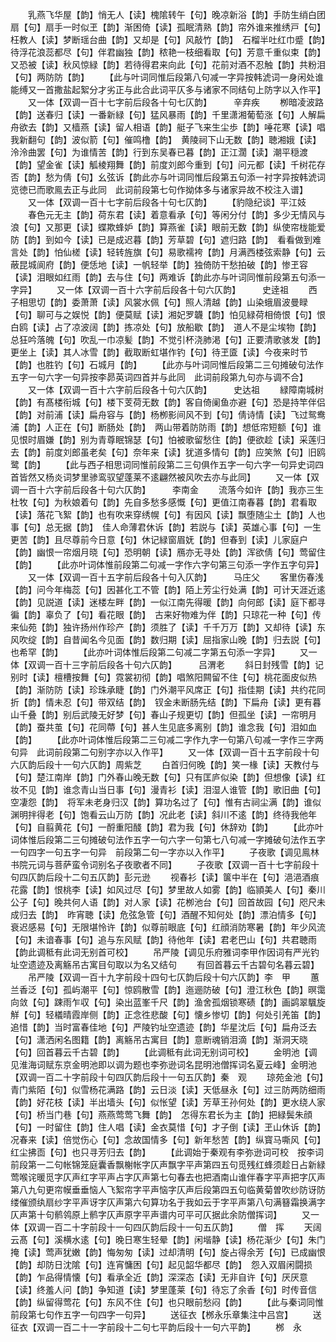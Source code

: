 <!-- { "loadSidebar": true } -->
　　乳燕飞华屋【韵】悄无人【读】槐隂转午【句】晚凉新浴【韵】手防生绡白团扇【句】扇手一时似玊【韵】渐困倚【读】孤眠清熟【韵】帘外谁来推绣戸【句】枉教人【读】梦断瑶台曲【韵】又却是【句】风敲竹【韵】　石榴半吐红巾蹙【韵】待浮花浪蕊都尽【句】伴君幽独【韵】秾艳一枝细看取【句】芳意千重似束【韵】又恐被【读】秋风惊緑【韵】若待得君来向此【句】花前对酒不忍触【韵】共粉泪【句】两防防【韵】
　　【此与叶词同惟后段第八句减一字异按韩淲词一身闲处谁能缚又一首撒盐起絮分才劣正与此合此词平仄多与诸家不同结句上防字以入作平】
　　又一体【双调一百十七字前后段各十句七仄韵】　　　辛弃疾
　　栁暗凌波路【韵】送春归【读】一番新緑【句】猛风暴雨【韵】千里潇湘葡萄涨【句】人解扁舟欲去【韵】又樯燕【读】留人相语【韵】艇子飞来生尘歩【韵】唾花寒【读】唱我新翻句【韵】波似箭【句】催鸣橹【韵】　黄陵祠下山无数【韵】聴湘娥【读】泠泠曲罢【句】为谁情苦【韵】行到东吴春已暮【韵】正江濶【读】潮平穏渡【韵】望金雀【读】觚棱翔舞【韵】前度刘郎今重到【句】问元都【读】千树花存否【韵】愁为倩【句】幺弦诉【韵此亦与叶词同惟后段第五句添一衬字异按韩淲词览徳已而歌鳯去正与此同　此词前段第七句作拗体多与诸家异故不校注入谱】
　　又一体【双调一百十七字前后段各十句七仄韵】
　　【豹隐纪谈】平江妓
　　春色元无主【韵】荷东君【读】着意看承【句】等闲分付【韵】多少无情风与浪【句】又那更【读】蝶欺蜂妒【韵】算燕雀【读】眼前无数【韵】纵使帘栊能爱防【韵】到如今【读】已是成迟暮【韵】芳草碧【句】遮归路【韵】　看看做到难言处【韵】怕仙槎【读】轻转旌旗【句】易歌襦袴【韵】月满西楼弦索静【句】云蔽昆城阆府【韵】便恁地【读】一帆轻举【韵】独倚防干愁拍破【韵】惨玊容【读】泪眼如红雨【韵】去与住【句】两难诉【韵此亦与叶词同惟前段第五句添一字异】
　　又一体【双调一百十六字前后段各十句六仄韵】　　　史逹祖
　　西子相思切【韵】委萧萧【读】风裳水佩【句】照人清越【韵】山染蛾眉波曼睩【句】聊可与之娱悦【韵】便莫赋【读】湘妃罗韤【韵】怕见緑荷相倚恨【句】恨白鸥【读】占了凉波阔【韵】拣凉处【句】放船歇【韵】　道人不是尘埃物【韵】总狂吟落魄【句】吹乱一巾凉髪【韵】不觉引杯浇肺渇【句】正要清歌骇发【韵】更坐上【读】其人冰雪【韵】截取断虹堪作钓【句】待玊匳【读】今夜来时节【韵】也胜钓【句】石城月【韵】
　　【此亦与叶词同惟后段第二三句摊破句法作五字一句六字一句异按李昴英词四首并与此同　此词前段第九句亦与调不合】
　　又一体【双调一百十六字前后段各十句六仄韵】　　　史达祖
　　緑障南城树【韵】有髙楼衔城【句】楼下芰荷无数【韵】客自倚阑鱼亦避【句】恐是持竿伴侣【韵】对前浦【读】扁舟容与【韵】杨栁影间风不到【句】倩诗情【读】飞过鸳鸯浦【韵】人正在【句】断肠处【韵】　两山带着防防雨【韵】想低帘短额【句】谁见恨时眉嫌【韵】别为青尊眠锦瑟【句】怕被歌留愁住【韵】便欲趁【读】采莲归去【韵】前度刘郎虽老矣【句】奈年来【读】犹道多情句【韵】应笑煞【句】旧鸥鹭【韵】
　　【此与西子相思词同惟前段第二三句俱作五字一句六字一句异史词四首皆然又杨炎词梦里骖鸾驭望蓬莱不逺翩然被风吹去亦与此同】
　　又一体【双调一百十六字前后段各十句六仄韵】　　　李南金
　　流落今如许【韵】我亦三生杜牧【句】为秋娘着句【韵】先自多愁多感慨【句】更值江南春暮【韵】君看取【读】落花飞絮【韵】也有吹来穿绣幌【句】有因风【读】飘堕随尘土【韵】人也事【句】总无据【韵】　佳人命薄君休诉【韵】若説与【读】英雄心事【句】一生更苦【韵】且尽尊前今日意【句】休记緑窗眉妩【韵】但春到【读】儿家庭户【韵】幽恨一帘烟月晓【句】恐明朝【读】鴈亦无寻处【韵】浑欲倩【句】莺留住【韵】
　　【此亦叶词体惟前段第二句减一字作六字句第三句添一字作五字句异】
　　又一体【双调一百十五字前后段各十句入仄韵】　　　马庄父
　　客里伤春浅【韵】问今年梅蕊【句】因甚化工不管【韵】陌上芳尘行处满【韵】可计天涯近逺【韵】见説道【读】迷楼左畔【韵】一似江南先得暖【韵】向何郎【读】庭下都寻徧【韵】辜负了【句】看花眼【韵】　古来好物难为伴【韵】只琼花一种【句】传来仙苑【韵】独许扬州作珍产【韵】须胜了【读】千千万万【韵】又却待【读】东风吹绽【韵】自昔闻名今见面【韵】数归期【读】屈指家山晚【韵】归去説【句】也希罕【韵】
　　【此亦叶词体惟后段第二句减二字第五句添一字异】
　　又一体【双调一百十三字前后段各十句六仄韵】　　　吕渭老
　　斜日封残雪【韵】记别时【读】檀槽按舞【句】霓裳初彻【韵】唱煞阳闗留不住【句】桃花面皮似热【韵】渐防防【读】珍珠承睫【韵】门外潮平风席正【句】指佳期【读】共约花同折【韵】情未忍【句】带双结【韵】　钗金未断肠先结【韵】下扁舟【读】更有暮山千叠【韵】别后武陵无好梦【句】春山子规更切【韵】但孤坐【读】一帘明月【韵】蚕共茧【句】花同蔕【句】甚人生见底多离别【韵】谁念我【句】泪如血【韵】
　　【此亦叶词体惟后段第二三句减二字作九字一句第八句减一字作三字两句异　此词前段第二句别字亦以入作平】
　　又一体【双调一百十五字前段十句六仄韵后段十一句六仄韵】周紫芝
　　白首归何晚【韵】笑一椽【读】天教付与【句】楚江南岸【韵】门外春山晚无数【句】只有匡庐似染【韵】但想像【读】红妆不见【韵】谁念青山当日事【句】漫青衫【读】泪湿人谁管【韵】歌旧曲【句】空凄怨【韵】　将军未老身归汉【韵】算功名过了【句】惟有古祠尘满【韵】谁似渊明拌得老【句】饱看云山万防【韵】况此老【读】斜川不逺【韵】终待我他年【句】自翦黄花【句】一酹重阳醆【韵】君为我【句】休辞劝【韵】
　　【此亦叶词体惟后段第二三句摊破句法作五字一句六字一句第七八句减一字摊破句法作五字一句四字一句五字一句异　前段第二句一字亦以入作平】
　　子夜歌【调见鳯林书院元词与菩萨蛮令词别名子夜歌者不同】
　　子夜歌【双调一百十七字前段十句四仄韵后段十二句五仄韵】彭元逊
　　视春衫【读】箧中半在【句】浥浥酒痕花露【韵】恨桃李【读】如风过尽【句】梦里故人如雾【韵】临頴美人【句】秦川公子【句】晚共何人语【韵】对人家【读】花栁池台【句】回首故园【句】咫尺未成归去【韵】　昨宵聴【读】危弦急管【句】酒醒不知何处【韵】漂泊情多【句】衰迟感易【句】无限堪怜许【韵】似尊前眼底【句】红顔消防寒暑【韵】年少风流【句】未谙春事【句】追与东风赋【韵】待他年【读】君老巴山【句】共君聴雨【韵此调秪有此词无别首可校】
　　吊严陵【调见乐府雅词李甲作因词有严光钓址空遗迹及离觞吊古寓目句取以为名又结句
　　有回首暮云千古碧句名暮云碧】
　　吊严陵【双调一百十九字前段十四句七仄韵后段十句六仄韵】李　甲
　　蕙兰香泛【句】孤屿潮平【句】惊鸥散雪【韵】迤逦防破【句】澄江秋色【韵】暝霭向敛【句】踈雨乍収【句】染出蓝峯千尺【韵】渔舍孤烟锁寒碛【韵】画鹢翠颿旋觧【句】轻檥晴霞岸侧【韵】正念徃悲酸【句】懐乡惨切【韵】何处引羌笛【韵】　追惜【韵】当时富春佳地【句】严陵钓址空遗迹【韵】华星沈后【句】扁舟泛去【句】潇洒闲名图籍【韵】离觞吊古寓目【韵】意断魂销泪滴【韵】渐洞天晓【句】回首暮云千古碧【韵】
　　【此调秪有此词无别词可校】
　　金明池【调见淮海词赋东京金明池即以调为题也李弥逊词名昆明池僧挥词名夏云峰】金明池【双调一百二十字前段十句四仄韵后段十一句五仄韵】秦　观
　　琼苑金池【句】青门紫陌【句】似雪杨花满路【韵】云日淡【读】天低昼永【句】过三防两防细雨【韵】好花枝【读】半出墙头【句】似怅望【读】芳草王孙何处【韵】更水绕人家【句】桥当门巷【句】燕燕莺莺飞舞【韵】　怎得东君长为主【韵】把緑鬓朱顔【句】一时留住【韵】住人唱【读】金衣莫惜【句】才子倒【读】玊山休诉【韵】况春来【读】倍觉伤心【句】念故国情多【句】新年愁苦【韵】纵寳马嘶风【句】红尘拂靣【句】也只寻芳归去【韵】
　　【此调始于秦观有李弥逊词可校　按李词前段第一二句帐锦笼庭囊香飘榭帐字仄声飘字平声第四五句觅残红蜂须趁日占新緑莺喉诧暖觅字仄声红字平声占字仄声第七句春去也把酒南山谁伴春字平声把字仄声第八九句更帘幙垂垂恼人飞絮帘字平声恼字仄声后段第四五句临黄菊曽吹纱防讶防缕催颁纨扇纱字平声讶字仄声第六句算功名于我如云于字平声第八句满簮霜换满字仄声第十句鹡鸰原上鹡字仄声原字平声谱内可平可仄据此余防僧挥词】
　　又一体【双调一百二十字前段十一句四仄韵后段十一句五仄韵】
　　僧　挥
　　天阔云髙【句】溪横水逺【句】晚日寒生轻晕【韵】闲堦静【读】杨花渐少【句】朱门掩【读】莺声犹嫩【韵】悔匆匆【读】过却清明【句】旋占得余芳【句】已成幽恨【韵】却防日沈隂【句】连宵慵困【句】起见韶华都尽【韵】　怨入双眉闲闘损【韵】乍品得情懐【句】看承全近【韵】深深态【读】无非自许【句】厌厌意【读】终羞人问【韵】争知道【读】梦里蓬莱【句】待忘了余香【句】时传音信【韵】纵留得莺花【句】东风不住【句】也只眼前愁闷【韵】
　　【此与秦词同惟前段第七句作五字一句四字一句异】
　　送征衣【桞永乐章集注中吕宫】
　　送征衣【双调一百二十一字前段十二句七平韵后段十一句六平韵】
　　桞　永
